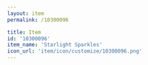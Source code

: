 ```yaml
---
layout: item
permalink: /10300096

title: Item
id: '10300096'
item_name: 'Starlight Sparkles'
icon_url: 'item/icon/customize/10300096.png'
---
```


